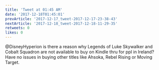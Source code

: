 ```yaml
---
title: 'Tweet at 01:45 AM'
date: '2017-12-18T01:45:01'
prevArticle: '2017-12-17_tweet-2017-12-17-23-38-43'
nextArticle: '2017-12-18_tweet-2017-12-18-11-29-35'
retweets: 0
likes: 0
---
```

@DisneyHyperion is there a reason why Legends of Luke Skywalker and Cobalt Squadron are not available to buy on Kindle thru for ppl in Ireland? Have no issues in buying other titles like Ahsoka, Rebel Rising or Moving Target.